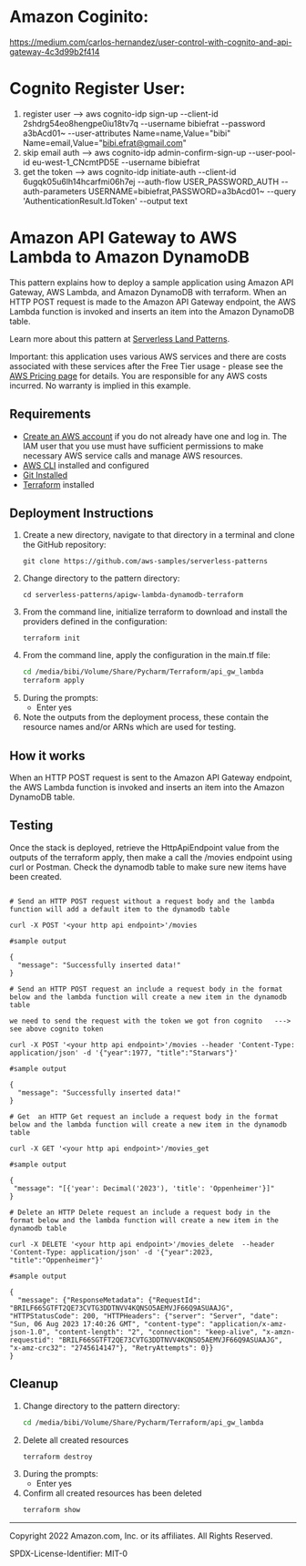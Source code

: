# Amazon Coginito:

https://medium.com/carlos-hernandez/user-control-with-cognito-and-api-gateway-4c3d99b2f414

# Cognito Register User:
1. register user --> aws cognito-idp sign-up --client-id 2shdrg54eo8hengpe0iu18tv7q  --username bibiefrat --password a3bAcd01~ --user-attributes Name=name,Value="bibi" Name=email,Value="bibi.efrat@gmail.com"
2. skip email auth --> aws cognito-idp admin-confirm-sign-up  --user-pool-id eu-west-1_CNcmtPD5E --username bibiefrat
3. get the token -->  aws cognito-idp initiate-auth --client-id 6ugqk05u6lh14hcarfmi06h7ej  --auth-flow USER_PASSWORD_AUTH --auth-parameters USERNAME=bibiefrat,PASSWORD=a3bAcd01~ --query 'AuthenticationResult.IdToken' --output text

# Amazon API Gateway to AWS Lambda to Amazon DynamoDB

This pattern explains how to deploy a sample application using Amazon API Gateway, AWS Lambda, and Amazon DynamoDB with terraform. When an HTTP POST request is made to the Amazon API Gateway endpoint, the AWS Lambda function is invoked and inserts an item into the Amazon DynamoDB table.

Learn more about this pattern at [Serverless Land Patterns](https://serverlessland.com/patterns/apigw-lambda-dynamodb-terraform).

Important: this application uses various AWS services and there are costs associated with these services after the Free Tier usage - please see the [AWS Pricing page](https://aws.amazon.com/pricing/) for details. You are responsible for any AWS costs incurred. No warranty is implied in this example.

## Requirements

* [Create an AWS account](https://portal.aws.amazon.com/gp/aws/developer/registration/index.html) if you do not already have one and log in. The IAM user that you use must have sufficient permissions to make necessary AWS service calls and manage AWS resources.
* [AWS CLI](https://docs.aws.amazon.com/cli/latest/userguide/install-cliv2.html) installed and configured
* [Git Installed](https://git-scm.com/book/en/v2/Getting-Started-Installing-Git)
* [Terraform](https://learn.hashicorp.com/tutorials/terraform/install-cli?in=terraform/aws-get-started) installed

## Deployment Instructions

1. Create a new directory, navigate to that directory in a terminal and clone the GitHub repository:
    ``` 
    git clone https://github.com/aws-samples/serverless-patterns
    ```
1. Change directory to the pattern directory:
    ```
    cd serverless-patterns/apigw-lambda-dynamodb-terraform
    ```
1. From the command line, initialize terraform to download and install the providers defined in the configuration:
    ```
    terraform init
    ```
1. From the command line, apply the configuration in the main.tf file:
    ```bash
   cd /media/bibi/Volume/Share/Pycharm/Terraform/api_gw_lambda
   terraform apply
    ```
1. During the prompts:
    * Enter yes
1. Note the outputs from the deployment process, these contain the resource names and/or ARNs which are used for testing.

## How it works

When an HTTP POST request is sent to the Amazon API Gateway endpoint, the AWS Lambda function is invoked and inserts an item into the Amazon DynamoDB table.

## Testing

Once the stack is deployed, retrieve the HttpApiEndpoint value from the outputs of the terraform apply, then make a call the /movies endpoint using curl or Postman.
Check the dynamodb table to make sure new items have been created.


```

# Send an HTTP POST request without a request body and the lambda function will add a default item to the dynamodb table

curl -X POST '<your http api endpoint>'/movies

#sample output

{
  "message": "Successfully inserted data!"
}
```

```
# Send an HTTP POST request an include a request body in the format below and the lambda function will create a new item in the dynamodb table

we need to send the request with the token we got fron cognito   ---> see above cognito token

curl -X POST '<your http api endpoint>'/movies --header 'Content-Type: application/json' -d '{"year":1977, "title":"Starwars"}' 

#sample output

{
  "message": "Successfully inserted data!"
}
```


```
# Get  an HTTP Get request an include a request body in the format below and the lambda function will create a new item in the dynamodb table

curl -X GET '<your http api endpoint>'/movies_get

#sample output

{
 "message": "[{'year': Decimal('2023'), 'title': 'Oppenheimer'}]"
}
```

```
# Delete an HTTP Delete request an include a request body in the format below and the lambda function will create a new item in the dynamodb table

curl -X DELETE '<your http api endpoint>'/movies_delete  --header 'Content-Type: application/json' -d '{"year":2023, "title":"Oppenheimer"}'

#sample output

{
  "message": {"ResponseMetadata": {"RequestId": "BRILF66SGTFT2QE73CVTG3DDTNVV4KQNSO5AEMVJF66Q9ASUAAJG", "HTTPStatusCode": 200, "HTTPHeaders": {"server": "Server", "date": "Sun, 06 Aug 2023 17:40:26 GMT", "content-type": "application/x-amz-json-1.0", "content-length": "2", "connection": "keep-alive", "x-amzn-requestid": "BRILF66SGTFT2QE73CVTG3DDTNVV4KQNSO5AEMVJF66Q9ASUAAJG", "x-amz-crc32": "2745614147"}, "RetryAttempts": 0}}
}
```



## Cleanup
 
1. Change directory to the pattern directory:
    ```bash
    cd /media/bibi/Volume/Share/Pycharm/Terraform/api_gw_lambda
    ```
1. Delete all created resources
    ```bash
    terraform destroy
    ```
1. During the prompts:
    * Enter yes
1. Confirm all created resources has been deleted
    ```bash
    terraform show
    ```
----
Copyright 2022 Amazon.com, Inc. or its affiliates. All Rights Reserved.

SPDX-License-Identifier: MIT-0



